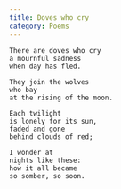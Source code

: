 ```yaml
---
title: Doves who cry
category: Poems
---
```


    There are doves who cry
    a mournful sadness
    when day has fled.

    They join the wolves
    who bay
    at the rising of the moon.

    Each twilight
    is lonely for its sun,
    faded and gone
    behind clouds of red;

    I wonder at
    nights like these:
    how it all became
    so somber, so soon.


